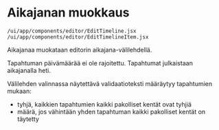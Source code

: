 # Aikajanan muokkaus

`/ui/app/components/editor/EditTimeline.jsx`
`/ui/app/components/editor/EditTimelineItem.jsx`

Aikajanaa muokataan editorin aikajana-välilehdellä.

Tapahtuman päivämäärää ei ole rajoitettu. Tapahtumat julkaistaan aikajanalla heti.

Välilehden valinnassa näytettävä validaatioteksti määräytyy tapahtumien mukaan:
- tyhjä, kaikkien tapahtumien kaikki pakolliset kentät ovat tyhjiä
- määrä, jos vähintään yhden tapahtuman kaikki pakolliset kentät on täytetty
